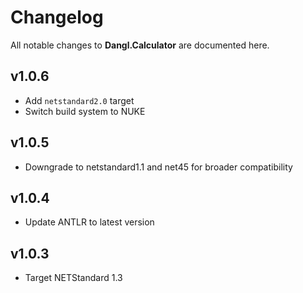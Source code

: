 # Changelog

All notable changes to **Dangl.Calculator** are documented here.

## v1.0.6
- Add `netstandard2.0` target
- Switch build system to NUKE

## v1.0.5
- Downgrade to netstandard1.1 and net45 for broader compatibility
    
## v1.0.4
- Update ANTLR to latest version
      
## v1.0.3
- Target NETStandard 1.3
